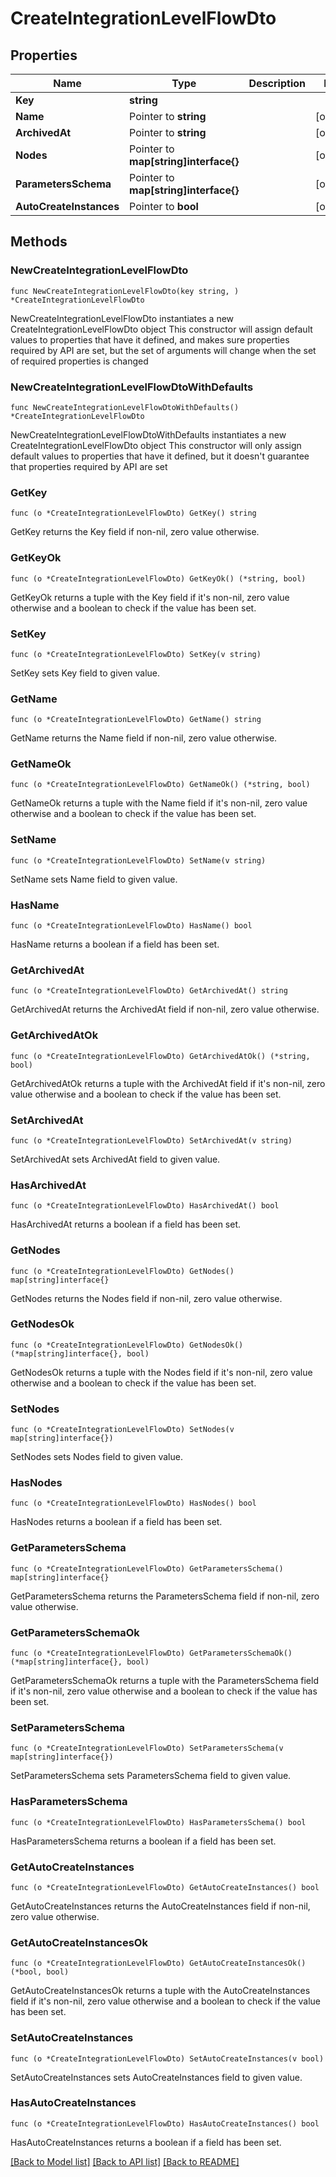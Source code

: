 # CreateIntegrationLevelFlowDto

## Properties

Name | Type | Description | Notes
------------ | ------------- | ------------- | -------------
**Key** | **string** |  | 
**Name** | Pointer to **string** |  | [optional] 
**ArchivedAt** | Pointer to **string** |  | [optional] 
**Nodes** | Pointer to **map[string]interface{}** |  | [optional] 
**ParametersSchema** | Pointer to **map[string]interface{}** |  | [optional] 
**AutoCreateInstances** | Pointer to **bool** |  | [optional] 

## Methods

### NewCreateIntegrationLevelFlowDto

`func NewCreateIntegrationLevelFlowDto(key string, ) *CreateIntegrationLevelFlowDto`

NewCreateIntegrationLevelFlowDto instantiates a new CreateIntegrationLevelFlowDto object
This constructor will assign default values to properties that have it defined,
and makes sure properties required by API are set, but the set of arguments
will change when the set of required properties is changed

### NewCreateIntegrationLevelFlowDtoWithDefaults

`func NewCreateIntegrationLevelFlowDtoWithDefaults() *CreateIntegrationLevelFlowDto`

NewCreateIntegrationLevelFlowDtoWithDefaults instantiates a new CreateIntegrationLevelFlowDto object
This constructor will only assign default values to properties that have it defined,
but it doesn't guarantee that properties required by API are set

### GetKey

`func (o *CreateIntegrationLevelFlowDto) GetKey() string`

GetKey returns the Key field if non-nil, zero value otherwise.

### GetKeyOk

`func (o *CreateIntegrationLevelFlowDto) GetKeyOk() (*string, bool)`

GetKeyOk returns a tuple with the Key field if it's non-nil, zero value otherwise
and a boolean to check if the value has been set.

### SetKey

`func (o *CreateIntegrationLevelFlowDto) SetKey(v string)`

SetKey sets Key field to given value.


### GetName

`func (o *CreateIntegrationLevelFlowDto) GetName() string`

GetName returns the Name field if non-nil, zero value otherwise.

### GetNameOk

`func (o *CreateIntegrationLevelFlowDto) GetNameOk() (*string, bool)`

GetNameOk returns a tuple with the Name field if it's non-nil, zero value otherwise
and a boolean to check if the value has been set.

### SetName

`func (o *CreateIntegrationLevelFlowDto) SetName(v string)`

SetName sets Name field to given value.

### HasName

`func (o *CreateIntegrationLevelFlowDto) HasName() bool`

HasName returns a boolean if a field has been set.

### GetArchivedAt

`func (o *CreateIntegrationLevelFlowDto) GetArchivedAt() string`

GetArchivedAt returns the ArchivedAt field if non-nil, zero value otherwise.

### GetArchivedAtOk

`func (o *CreateIntegrationLevelFlowDto) GetArchivedAtOk() (*string, bool)`

GetArchivedAtOk returns a tuple with the ArchivedAt field if it's non-nil, zero value otherwise
and a boolean to check if the value has been set.

### SetArchivedAt

`func (o *CreateIntegrationLevelFlowDto) SetArchivedAt(v string)`

SetArchivedAt sets ArchivedAt field to given value.

### HasArchivedAt

`func (o *CreateIntegrationLevelFlowDto) HasArchivedAt() bool`

HasArchivedAt returns a boolean if a field has been set.

### GetNodes

`func (o *CreateIntegrationLevelFlowDto) GetNodes() map[string]interface{}`

GetNodes returns the Nodes field if non-nil, zero value otherwise.

### GetNodesOk

`func (o *CreateIntegrationLevelFlowDto) GetNodesOk() (*map[string]interface{}, bool)`

GetNodesOk returns a tuple with the Nodes field if it's non-nil, zero value otherwise
and a boolean to check if the value has been set.

### SetNodes

`func (o *CreateIntegrationLevelFlowDto) SetNodes(v map[string]interface{})`

SetNodes sets Nodes field to given value.

### HasNodes

`func (o *CreateIntegrationLevelFlowDto) HasNodes() bool`

HasNodes returns a boolean if a field has been set.

### GetParametersSchema

`func (o *CreateIntegrationLevelFlowDto) GetParametersSchema() map[string]interface{}`

GetParametersSchema returns the ParametersSchema field if non-nil, zero value otherwise.

### GetParametersSchemaOk

`func (o *CreateIntegrationLevelFlowDto) GetParametersSchemaOk() (*map[string]interface{}, bool)`

GetParametersSchemaOk returns a tuple with the ParametersSchema field if it's non-nil, zero value otherwise
and a boolean to check if the value has been set.

### SetParametersSchema

`func (o *CreateIntegrationLevelFlowDto) SetParametersSchema(v map[string]interface{})`

SetParametersSchema sets ParametersSchema field to given value.

### HasParametersSchema

`func (o *CreateIntegrationLevelFlowDto) HasParametersSchema() bool`

HasParametersSchema returns a boolean if a field has been set.

### GetAutoCreateInstances

`func (o *CreateIntegrationLevelFlowDto) GetAutoCreateInstances() bool`

GetAutoCreateInstances returns the AutoCreateInstances field if non-nil, zero value otherwise.

### GetAutoCreateInstancesOk

`func (o *CreateIntegrationLevelFlowDto) GetAutoCreateInstancesOk() (*bool, bool)`

GetAutoCreateInstancesOk returns a tuple with the AutoCreateInstances field if it's non-nil, zero value otherwise
and a boolean to check if the value has been set.

### SetAutoCreateInstances

`func (o *CreateIntegrationLevelFlowDto) SetAutoCreateInstances(v bool)`

SetAutoCreateInstances sets AutoCreateInstances field to given value.

### HasAutoCreateInstances

`func (o *CreateIntegrationLevelFlowDto) HasAutoCreateInstances() bool`

HasAutoCreateInstances returns a boolean if a field has been set.


[[Back to Model list]](../README.md#documentation-for-models) [[Back to API list]](../README.md#documentation-for-api-endpoints) [[Back to README]](../README.md)


